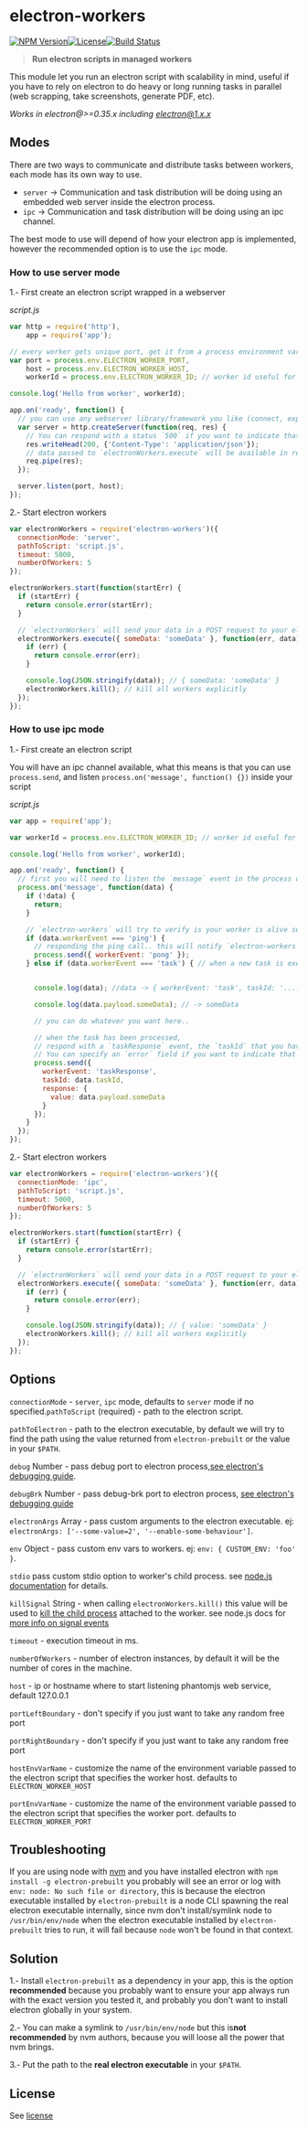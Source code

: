 electron-workers
================

[![NPM Version](http://img.shields.io/npm/v/electron-workers.svg?style=flat-square)](https://npmjs.com/package/electron-workers)[![License](http://img.shields.io/npm/l/electron-workers.svg?style=flat-square)](http://opensource.org/licenses/MIT)[![Build Status](https://travis-ci.org/bjrmatos/electron-workers.png?branch=master)](https://travis-ci.org/bjrmatos/electron-workers)

> **Run electron scripts in managed workers**

This module let you run an electron script with scalability in mind, useful if you have to rely on electron to do heavy or long running tasks in parallel (web scrapping, take screenshots, generate PDF, etc).

*Works in electron@>=0.35.x including electron@1.x.x*

Modes
-----

There are two ways to communicate and distribute tasks between workers, each mode has its own way to use.

-	`server` -> Communication and task distribution will be doing using an embedded web server inside the electron process.
-	`ipc` -> Communication and task distribution will be doing using an ipc channel.

The best mode to use will depend of how your electron app is implemented, however the recommended option is to use the `ipc` mode.

### How to use server mode

1.- First create an electron script wrapped in a webserver

*script.js*

```js
var http = require('http'),
    app = require('app');

// every worker gets unique port, get it from a process environment variables
var port = process.env.ELECTRON_WORKER_PORT,
    host = process.env.ELECTRON_WORKER_HOST,
    workerId = process.env.ELECTRON_WORKER_ID; // worker id useful for logging

console.log('Hello from worker', workerId);

app.on('ready', function() {
  // you can use any webserver library/framework you like (connect, express, hapi, etc)
  var server = http.createServer(function(req, res) {
    // You can respond with a status `500` if you want to indicate that something went wrong
    res.writeHead(200, {'Content-Type': 'application/json'});
    // data passed to `electronWorkers.execute` will be available in req body
    req.pipe(res);
  });

  server.listen(port, host);
});
```

2.- Start electron workers

```js
var electronWorkers = require('electron-workers')({
  connectionMode: 'server',
  pathToScript: 'script.js',
  timeout: 5000,
  numberOfWorkers: 5
});

electronWorkers.start(function(startErr) {
  if (startErr) {
    return console.error(startErr);
  }

  // `electronWorkers` will send your data in a POST request to your electron script
  electronWorkers.execute({ someData: 'someData' }, function(err, data) {
    if (err) {
      return console.error(err);
    }

    console.log(JSON.stringify(data)); // { someData: 'someData' }
    electronWorkers.kill(); // kill all workers explicitly
  });
});
```

### How to use ipc mode

1.- First create an electron script

You will have an ipc channel available, what this means is that you can use `process.send`, and listen `process.on('message', function() {})` inside your script

*script.js*

```js
var app = require('app');

var workerId = process.env.ELECTRON_WORKER_ID; // worker id useful for logging

console.log('Hello from worker', workerId);

app.on('ready', function() {
  // first you will need to listen the `message` event in the process object
  process.on('message', function(data) {
    if (!data) {
      return;
    }

    // `electron-workers` will try to verify is your worker is alive sending you a `ping` event
    if (data.workerEvent === 'ping') {
      // responding the ping call.. this will notify `electron-workers` that your process is alive
      process.send({ workerEvent: 'pong' });
    } else if (data.workerEvent === 'task') { // when a new task is executed, you will recive a `task` event


      console.log(data); //data -> { workerEvent: 'task', taskId: '....', payload: <whatever you have passed to `.execute`> }

      console.log(data.payload.someData); // -> someData

      // you can do whatever you want here..

      // when the task has been processed,
      // respond with a `taskResponse` event, the `taskId` that you have received, and a custom `response`.
      // You can specify an `error` field if you want to indicate that something went wrong
      process.send({
        workerEvent: 'taskResponse',
        taskId: data.taskId,
        response: {
          value: data.payload.someData
        }
      });
    }
  });
});
```

2.- Start electron workers

```js
var electronWorkers = require('electron-workers')({
  connectionMode: 'ipc',
  pathToScript: 'script.js',
  timeout: 5000,
  numberOfWorkers: 5
});

electronWorkers.start(function(startErr) {
  if (startErr) {
    return console.error(startErr);
  }

  // `electronWorkers` will send your data in a POST request to your electron script
  electronWorkers.execute({ someData: 'someData' }, function(err, data) {
    if (err) {
      return console.error(err);
    }

    console.log(JSON.stringify(data)); // { value: 'someData' }
    electronWorkers.kill(); // kill all workers explicitly
  });
});
```

Options
-------

`connectionMode` - `server`, `ipc` mode, defaults to `server` mode if no specified.`pathToScript` (required) - path to the electron script.

`pathToElectron` - path to the electron executable, by default we will try to find the path using the value returned from `electron-prebuilt` or the value in your `$PATH`.

`debug` Number - pass debug port to electron process,[see electron's debugging guide](http://electron.atom.io/docs/v0.34.0/tutorial/debugging-main-process/).

`debugBrk` Number - pass debug-brk port to electron process, [see electron's debugging guide](http://electron.atom.io/docs/v0.34.0/tutorial/debugging-main-process/)

`electronArgs` Array - pass custom arguments to the electron executable. ej: `electronArgs: ['--some-value=2', '--enable-some-behaviour']`.

`env` Object - pass custom env vars to workers. ej: `env: { CUSTOM_ENV: 'foo' }`.

`stdio` pass custom stdio option to worker's child process. see [node.js documentation](https://nodejs.org/api/child_process.html#child_process_options_stdio) for details.

`killSignal` String - when calling `electronWorkers.kill()` this value will be used to [kill the child process](https://nodejs.org/api/child_process.html#child_process_child_kill_signal) attached to the worker. see node.js docs for [more info on signal events](https://nodejs.org/api/process.html#process_signal_events)

`timeout` - execution timeout in ms.

`numberOfWorkers` - number of electron instances, by default it will be the number of cores in the machine.

`host` - ip or hostname where to start listening phantomjs web service, default 127.0.0.1

`portLeftBoundary` - don't specify if you just want to take any random free port

`portRightBoundary` - don't specify if you just want to take any random free port

`hostEnvVarName` - customize the name of the environment variable passed to the electron script that specifies the worker host. defaults to `ELECTRON_WORKER_HOST`

`portEnvVarName` - customize the name of the environment variable passed to the electron script that specifies the worker port. defaults to `ELECTRON_WORKER_PORT`

Troubleshooting
---------------

If you are using node with [nvm](https://github.com/creationix/nvm) and you have installed electron with `npm install -g electron-prebuilt` you probably will see an error or log with `env: node: No such file or directory`, this is because the electron executable installed by `electron-prebuilt` is a node CLI spawning the real electron executable internally, since nvm don't install/symlink node to `/usr/bin/env/node` when the electron executable installed by `electron-prebuilt` tries to run, it will fail because `node` won't be found in that context.

Solution
--------

1.- Install `electron-prebuilt` as a dependency in your app, this is the option **recommended** because you probably want to ensure your app always run with the exact version you tested it, and probably you don't want to install electron globally in your system.

2.- You can make a symlink to `/usr/bin/env/node` but this is**not recommended** by nvm authors, because you will loose all the power that nvm brings.

3.- Put the path to the **real electron executable** in your `$PATH`.

License
-------

See [license](https://github.com/bjrmatos/electron-workers/blob/master/LICENSE)
